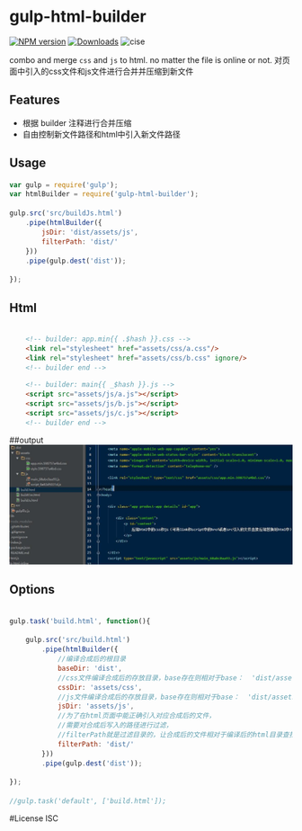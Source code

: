 # gulp-html-builder

[![NPM version][npm-image]][npm-url]
[![Downloads][downloads-image]][downloads-url]
![cise](http://cise.alibaba-inc.com/task/69703/status.svg)

[npm-image]: https://img.shields.io/npm/v/gulp-html-builder.svg?style=flat-square
[npm-url]: https://npmjs.org/package/gulp-html-builder
[downloads-image]: http://img.shields.io/npm/dm/gulp-html-builder.svg?style=flat-square
[downloads-url]: https://npmjs.org/package/gulp-html-builder

combo and merge `css` and `js` to html. no matter the file is online or not.
对页面中引入的css文件和js文件进行合并并压缩到新文件

## Features

+ 根据 builder 注释进行合并压缩
+ 自由控制新文件路径和html中引入新文件路径

## Usage

```javascript
var gulp = require('gulp');
var htmlBuilder = require('gulp-html-builder');

gulp.src('src/buildJs.html')
    .pipe(htmlBuilder({
        jsDir: 'dist/assets/js',
        filterPath: 'dist/'
    }))
    .pipe(gulp.dest('dist'));

});
```

## Html
```html

    <!-- builder: app.min{{ .$hash }}.css -->
    <link rel="stylesheet" href="assets/css/a.css"/>
    <link rel="stylesheet" href="assets/css/b.css" ignore/>
    <!-- builder end -->

```
```html
    <!-- builder: main{{ _$hash }}.js -->
    <script src="assets/js/a.js"></script>
    <script src="assets/js/b.js"></script>
    <script src="assets/js/c.js"></script>
    <!-- builder end -->
```

##output
![Alt text](example/view.jpg)

## Options
```javascript

gulp.task('build.html', function(){

    gulp.src('src/build.html')
        .pipe(htmlBuilder({
            //编译合成后的根目录
            baseDir: 'dist',
            //css文件编译合成后的存放目录，base存在则相对于base：  'dist/assets/css'
            cssDir: 'assets/css',
            //js文件编译合成后的存放目录，base存在则相对于base：  'dist/assets/js'
            jsDir: 'assets/js',
            //为了在html页面中能正确引入对应合成后的文件，
            //需要对合成后写入的路径进行过滤，
            //filterPath就是过滤目录的，让合成后的文件相对于编译后的html目录查找
            filterPath: 'dist/'
        }))
        .pipe(gulp.dest('dist'));

});

//gulp.task('default', ['build.html']);

```

#License
ISC
